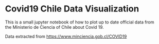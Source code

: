 # Covid19 Chile Data Visualization 

This is a small jupyter notebook of how to plot up to date official data from the Ministerio de Ciencia of Chile about Covid 19.

Data extracted from https://www.minciencia.gob.cl/COVID19
